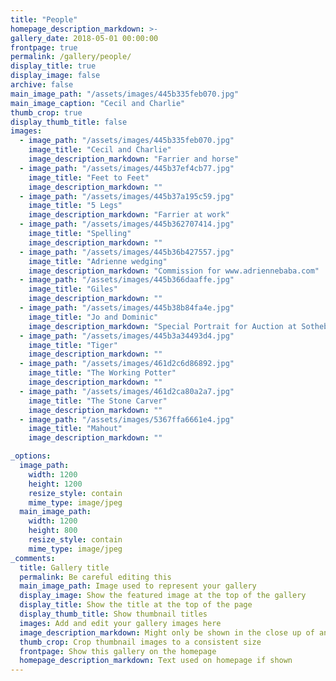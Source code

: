 ```yaml
---
title: "People"
homepage_description_markdown: >-
gallery_date: 2018-05-01 00:00:00
frontpage: true
permalink: /gallery/people/
display_title: true
display_image: false
archive: false
main_image_path: "/assets/images/445b335feb070.jpg"
main_image_caption: "Cecil and Charlie"
thumb_crop: true
display_thumb_title: false
images:
  - image_path: "/assets/images/445b335feb070.jpg"
    image_title: "Cecil and Charlie"
    image_description_markdown: "Farrier and horse"
  - image_path: "/assets/images/445b37ef4cb77.jpg"
    image_title: "Feet to Feet"
    image_description_markdown: ""
  - image_path: "/assets/images/445b37a195c59.jpg"
    image_title: "5 Legs"
    image_description_markdown: "Farrier at work"
  - image_path: "/assets/images/445b362707414.jpg"
    image_title: "Spelling"
    image_description_markdown: ""
  - image_path: "/assets/images/445b36b427557.jpg"
    image_title: "Adrienne wedging"
    image_description_markdown: "Commission for www.adriennebaba.com"
  - image_path: "/assets/images/445b366daaffe.jpg"
    image_title: "Giles"
    image_description_markdown: ""
  - image_path: "/assets/images/445b38b84fa4e.jpg"
    image_title: "Jo and Dominic"
    image_description_markdown: "Special Portrait for Auction at Sotheby's in aid of Women's Therapy Centre, London. Sold"
  - image_path: "/assets/images/445b3a34493d4.jpg"
    image_title: "Tiger"
    image_description_markdown: ""
  - image_path: "/assets/images/461d2c6d86892.jpg"
    image_title: "The Working Potter"
    image_description_markdown: ""
  - image_path: "/assets/images/461d2ca80a2a7.jpg"
    image_title: "The Stone Carver"
    image_description_markdown: ""
  - image_path: "/assets/images/5367ffa6661e4.jpg"
    image_title: "Mahout"
    image_description_markdown: ""

_options:
  image_path:
    width: 1200
    height: 1200
    resize_style: contain
    mime_type: image/jpeg
  main_image_path:
    width: 1200
    height: 800
    resize_style: contain
    mime_type: image/jpeg
_comments:
  title: Gallery title
  permalink: Be careful editing this
  main_image_path: Image used to represent your gallery
  display_image: Show the featured image at the top of the gallery
  display_title: Show the title at the top of the page
  display_thumb_title: Show thumbnail titles
  images: Add and edit your gallery images here
  image_description_markdown: Might only be shown in the close up of an image
  thumb_crop: Crop thumbnail images to a consistent size
  frontpage: Show this gallery on the homepage
  homepage_description_markdown: Text used on homepage if shown
---
```


